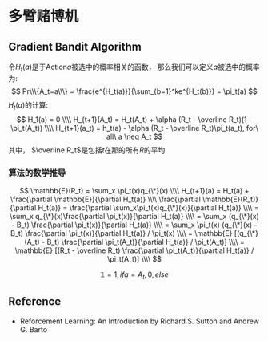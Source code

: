 # 多臂赌博机

##  Gradient Bandit Algorithm
令$H_t(a)$是于Action$a$被选中的概率相关的函数， 那么我们可以定义$a$被选中的概率为:
$$
Pr\\\{A_t=a\\\} = \frac{e^{H_t(a)}}{\sum_{b=1}^ke^{H_t(b)}} = \pi_t(a)
$$
$H_t(a)$的计算:  
$$
H_1(a) = 0 \\\\
H_{t+1}(A_t) = H_t(A_t) + \alpha (R_t - \overline R_t)(1 - \pi_t(A_t)) \\\\
H_{t+1}(a_t) = h_t(a) - \alpha (R_t - \overline R_t)\pi_t(a_t),  for\ all\ a \neq A_t
$$
其中， $\overline R_t$是包括$t$在那的所有$R$的平均.

### 算法的数学推导
$$
\mathbb{E}(R_t) = \sum_x \pi_t(x)q_{\*}(x) \\\\
H_{t+1}(a) = H_t(a) + \frac{\partial \mathbb{E}}{\partial H_t(a)} \\\\
\frac{\partial \mathbb{E}(R_t)}{\partial H_t(a)} = \frac{\partial \sum_x\pi_t(x)q_{\*}(x)}{\partial H_t(a)} \\\\
= \sum_x q_{\*}(x)\frac{\partial \pi_t(x)}{\partial H_t(a)} \\\\
= \sum_x (q_{\*}(x) - B_t) \frac{\partial \pi_t(x)}{\partial H_t(a)} \\\\
= \sum_x \pi_t(x) (q_{\*}(x) - B_t) \frac{\partial \pi_t(x)}{\partial H_t(a)} / \pi_t(x) \\\\
= \mathbb{E} [(q_{\*}(A_t) - B_t) \frac{\partial \pi_t(A_t)}{\partial H_t(a)} / \pi_t(A_t)] \\\\
= \mathbb{E} [(R_t - \overline R_t) \frac{\partial \pi_t(A_t)}{\partial H_t(a)} / \pi_t(A_t)] \\\\
$$

$$
\mathbb{1} = 1, if a = A_t,  0, else
$$

## Reference
* Reforcement Learning: An Introduction by Richard S. Sutton and Andrew G. Barto
